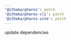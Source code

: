 ```yaml
---
'@ithaka/pharos': patch
'@ithaka/pharos-cli': patch
'@ithaka/pharos-site': patch
---
```


update dependencies
